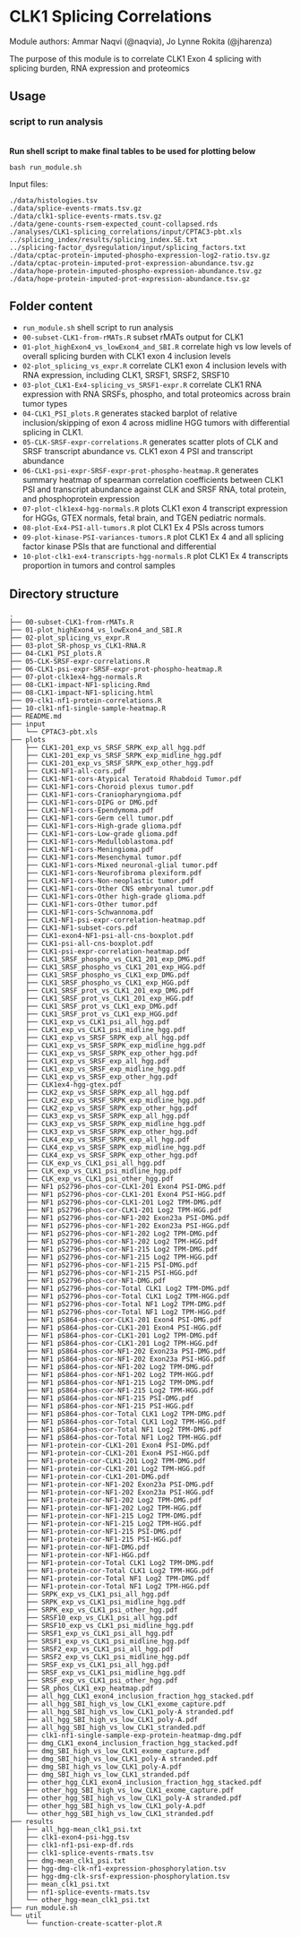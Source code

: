 # CLK1 Splicing Correlations

Module authors: Ammar Naqvi (@naqvia), Jo Lynne Rokita (@jharenza)

The purpose of this module is to correlate CLK1 Exon 4 splicing with splicing
burden, RNA expression and proteomics

## Usage
### script to run analysis
<br>**Run shell script to make final tables to be used for plotting below**
```
bash run_module.sh
```
Input files:
```
./data/histologies.tsv
./data/splice-events-rmats.tsv.gz
./data/clk1-splice-events-rmats.tsv.gz
./data/gene-counts-rsem-expected_count-collapsed.rds
./analyses/CLK1-splicing_correlations/input/CPTAC3-pbt.xls
../splicing_index/results/splicing_index.SE.txt
../splicing-factor_dysregulation/input/splicing_factors.txt
./data/cptac-protein-imputed-phospho-expression-log2-ratio.tsv.gz
./data/cptac-protein-imputed-prot-expression-abundance.tsv.gz
./data/hope-protein-imputed-phospho-expression-abundance.tsv.gz
./data/hope-protein-imputed-prot-expression-abundance.tsv.gz
```

## Folder content
* `run_module.sh` shell script to run analysis
* `00-subset-CLK1-from-rMATs.R` subset rMATs output for CLK1
* `01-plot_highExon4_vs_lowExon4_and_SBI.R` correlate high vs low levels of overall splicing burden with CLK1 exon 4 inclusion levels
* `02-plot_splicing_vs_expr.R` correlate CLK1 exon 4 inclusion levels with RNA expression, including CLK1, SRSF1, SRSF2, SRSF10
* `03-plot_CLK1-Ex4-splicing_vs_SRSF1-expr.R` correlate CLK1 RNA expression with RNA SRSFs, phospho, and total proteomics across brain tumor types
* `04-CLK1_PSI_plots.R` generates stacked barplot of relative inclusion/skipping of exon 4 across midline HGG tumors with differential splicing in CLK1.
* `05-CLK-SRSF-expr-correlations.R` generates scatter plots of CLK and SRSF transcript abundance vs. CLK1 exon 4 PSI and transcript abundance
* `06-CLK1-psi-expr-SRSF-expr-prot-phospho-heatmap.R` generates summary heatmap of spearman correlation coefficients between CLK1 PSI and transcript abundance against CLK and SRSF RNA, total protein, and phosphoprotein expression
* `07-plot-clk1ex4-hgg-normals.R` plots CLK1 exon 4 transcript expression for HGGs, GTEX normals, fetal brain, and TGEN pediatric normals.
* `08-plot-Ex4-PSI-all-tumors.R` plot CLK1 Ex 4 PSIs across tumors 
* `09-plot-kinase-PSI-variances-tumors.R` plot CLK1 Ex 4 and all splicing factor kinase PSIs that are functional and differential
* `10-plot-clk1-ex4-transcripts-hgg-normals.R` plot CLK1 Ex 4 transcripts proportion in tumors and control samples

## Directory structure
```
.
├── 00-subset-CLK1-from-rMATs.R
├── 01-plot_highExon4_vs_lowExon4_and_SBI.R
├── 02-plot_splicing_vs_expr.R
├── 03-plot_SR-phosp_vs_CLK1-RNA.R
├── 04-CLK1_PSI_plots.R
├── 05-CLK-SRSF-expr-correlations.R
├── 06-CLK1-psi-expr-SRSF-expr-prot-phospho-heatmap.R
├── 07-plot-clk1ex4-hgg-normals.R
├── 08-CLK1-impact-NF1-splicing.Rmd
├── 08-CLK1-impact-NF1-splicing.html
├── 09-clk1-nf1-protein-correlations.R
├── 10-clk1-nf1-single-sample-heatmap.R
├── README.md
├── input
│   └── CPTAC3-pbt.xls
├── plots
│   ├── CLK1-201_exp_vs_SRSF_SRPK_exp_all_hgg.pdf
│   ├── CLK1-201_exp_vs_SRSF_SRPK_exp_midline_hgg.pdf
│   ├── CLK1-201_exp_vs_SRSF_SRPK_exp_other_hgg.pdf
│   ├── CLK1-NF1-all-cors.pdf
│   ├── CLK1-NF1-cors-Atypical Teratoid Rhabdoid Tumor.pdf
│   ├── CLK1-NF1-cors-Choroid plexus tumor.pdf
│   ├── CLK1-NF1-cors-Craniopharyngioma.pdf
│   ├── CLK1-NF1-cors-DIPG or DMG.pdf
│   ├── CLK1-NF1-cors-Ependymoma.pdf
│   ├── CLK1-NF1-cors-Germ cell tumor.pdf
│   ├── CLK1-NF1-cors-High-grade glioma.pdf
│   ├── CLK1-NF1-cors-Low-grade glioma.pdf
│   ├── CLK1-NF1-cors-Medulloblastoma.pdf
│   ├── CLK1-NF1-cors-Meningioma.pdf
│   ├── CLK1-NF1-cors-Mesenchymal tumor.pdf
│   ├── CLK1-NF1-cors-Mixed neuronal-glial tumor.pdf
│   ├── CLK1-NF1-cors-Neurofibroma plexiform.pdf
│   ├── CLK1-NF1-cors-Non-neoplastic tumor.pdf
│   ├── CLK1-NF1-cors-Other CNS embryonal tumor.pdf
│   ├── CLK1-NF1-cors-Other high-grade glioma.pdf
│   ├── CLK1-NF1-cors-Other tumor.pdf
│   ├── CLK1-NF1-cors-Schwannoma.pdf
│   ├── CLK1-NF1-psi-expr-correlation-heatmap.pdf
│   ├── CLK1-NF1-subset-cors.pdf
│   ├── CLK1-exon4-NF1-psi-all-cns-boxplot.pdf
│   ├── CLK1-psi-all-cns-boxplot.pdf
│   ├── CLK1-psi-expr-correlation-heatmap.pdf
│   ├── CLK1_SRSF_phospho_vs_CLK1_201_exp_DMG.pdf
│   ├── CLK1_SRSF_phospho_vs_CLK1_201_exp_HGG.pdf
│   ├── CLK1_SRSF_phospho_vs_CLK1_exp_DMG.pdf
│   ├── CLK1_SRSF_phospho_vs_CLK1_exp_HGG.pdf
│   ├── CLK1_SRSF_prot_vs_CLK1_201_exp_DMG.pdf
│   ├── CLK1_SRSF_prot_vs_CLK1_201_exp_HGG.pdf
│   ├── CLK1_SRSF_prot_vs_CLK1_exp_DMG.pdf
│   ├── CLK1_SRSF_prot_vs_CLK1_exp_HGG.pdf
│   ├── CLK1_exp_vs_CLK1_psi_all_hgg.pdf
│   ├── CLK1_exp_vs_CLK1_psi_midline_hgg.pdf
│   ├── CLK1_exp_vs_SRSF_SRPK_exp_all_hgg.pdf
│   ├── CLK1_exp_vs_SRSF_SRPK_exp_midline_hgg.pdf
│   ├── CLK1_exp_vs_SRSF_SRPK_exp_other_hgg.pdf
│   ├── CLK1_exp_vs_SRSF_exp_all_hgg.pdf
│   ├── CLK1_exp_vs_SRSF_exp_midline_hgg.pdf
│   ├── CLK1_exp_vs_SRSF_exp_other_hgg.pdf
│   ├── CLK1ex4-hgg-gtex.pdf
│   ├── CLK2_exp_vs_SRSF_SRPK_exp_all_hgg.pdf
│   ├── CLK2_exp_vs_SRSF_SRPK_exp_midline_hgg.pdf
│   ├── CLK2_exp_vs_SRSF_SRPK_exp_other_hgg.pdf
│   ├── CLK3_exp_vs_SRSF_SRPK_exp_all_hgg.pdf
│   ├── CLK3_exp_vs_SRSF_SRPK_exp_midline_hgg.pdf
│   ├── CLK3_exp_vs_SRSF_SRPK_exp_other_hgg.pdf
│   ├── CLK4_exp_vs_SRSF_SRPK_exp_all_hgg.pdf
│   ├── CLK4_exp_vs_SRSF_SRPK_exp_midline_hgg.pdf
│   ├── CLK4_exp_vs_SRSF_SRPK_exp_other_hgg.pdf
│   ├── CLK_exp_vs_CLK1_psi_all_hgg.pdf
│   ├── CLK_exp_vs_CLK1_psi_midline_hgg.pdf
│   ├── CLK_exp_vs_CLK1_psi_other_hgg.pdf
│   ├── NF1 pS2796-phos-cor-CLK1-201 Exon4 PSI-DMG.pdf
│   ├── NF1 pS2796-phos-cor-CLK1-201 Exon4 PSI-HGG.pdf
│   ├── NF1 pS2796-phos-cor-CLK1-201 Log2 TPM-DMG.pdf
│   ├── NF1 pS2796-phos-cor-CLK1-201 Log2 TPM-HGG.pdf
│   ├── NF1 pS2796-phos-cor-NF1-202 Exon23a PSI-DMG.pdf
│   ├── NF1 pS2796-phos-cor-NF1-202 Exon23a PSI-HGG.pdf
│   ├── NF1 pS2796-phos-cor-NF1-202 Log2 TPM-DMG.pdf
│   ├── NF1 pS2796-phos-cor-NF1-202 Log2 TPM-HGG.pdf
│   ├── NF1 pS2796-phos-cor-NF1-215 Log2 TPM-DMG.pdf
│   ├── NF1 pS2796-phos-cor-NF1-215 Log2 TPM-HGG.pdf
│   ├── NF1 pS2796-phos-cor-NF1-215 PSI-DMG.pdf
│   ├── NF1 pS2796-phos-cor-NF1-215 PSI-HGG.pdf
│   ├── NF1 pS2796-phos-cor-NF1-DMG.pdf
│   ├── NF1 pS2796-phos-cor-Total CLK1 Log2 TPM-DMG.pdf
│   ├── NF1 pS2796-phos-cor-Total CLK1 Log2 TPM-HGG.pdf
│   ├── NF1 pS2796-phos-cor-Total NF1 Log2 TPM-DMG.pdf
│   ├── NF1 pS2796-phos-cor-Total NF1 Log2 TPM-HGG.pdf
│   ├── NF1 pS864-phos-cor-CLK1-201 Exon4 PSI-DMG.pdf
│   ├── NF1 pS864-phos-cor-CLK1-201 Exon4 PSI-HGG.pdf
│   ├── NF1 pS864-phos-cor-CLK1-201 Log2 TPM-DMG.pdf
│   ├── NF1 pS864-phos-cor-CLK1-201 Log2 TPM-HGG.pdf
│   ├── NF1 pS864-phos-cor-NF1-202 Exon23a PSI-DMG.pdf
│   ├── NF1 pS864-phos-cor-NF1-202 Exon23a PSI-HGG.pdf
│   ├── NF1 pS864-phos-cor-NF1-202 Log2 TPM-DMG.pdf
│   ├── NF1 pS864-phos-cor-NF1-202 Log2 TPM-HGG.pdf
│   ├── NF1 pS864-phos-cor-NF1-215 Log2 TPM-DMG.pdf
│   ├── NF1 pS864-phos-cor-NF1-215 Log2 TPM-HGG.pdf
│   ├── NF1 pS864-phos-cor-NF1-215 PSI-DMG.pdf
│   ├── NF1 pS864-phos-cor-NF1-215 PSI-HGG.pdf
│   ├── NF1 pS864-phos-cor-Total CLK1 Log2 TPM-DMG.pdf
│   ├── NF1 pS864-phos-cor-Total CLK1 Log2 TPM-HGG.pdf
│   ├── NF1 pS864-phos-cor-Total NF1 Log2 TPM-DMG.pdf
│   ├── NF1 pS864-phos-cor-Total NF1 Log2 TPM-HGG.pdf
│   ├── NF1-protein-cor-CLK1-201 Exon4 PSI-DMG.pdf
│   ├── NF1-protein-cor-CLK1-201 Exon4 PSI-HGG.pdf
│   ├── NF1-protein-cor-CLK1-201 Log2 TPM-DMG.pdf
│   ├── NF1-protein-cor-CLK1-201 Log2 TPM-HGG.pdf
│   ├── NF1-protein-cor-CLK1-201-DMG.pdf
│   ├── NF1-protein-cor-NF1-202 Exon23a PSI-DMG.pdf
│   ├── NF1-protein-cor-NF1-202 Exon23a PSI-HGG.pdf
│   ├── NF1-protein-cor-NF1-202 Log2 TPM-DMG.pdf
│   ├── NF1-protein-cor-NF1-202 Log2 TPM-HGG.pdf
│   ├── NF1-protein-cor-NF1-215 Log2 TPM-DMG.pdf
│   ├── NF1-protein-cor-NF1-215 Log2 TPM-HGG.pdf
│   ├── NF1-protein-cor-NF1-215 PSI-DMG.pdf
│   ├── NF1-protein-cor-NF1-215 PSI-HGG.pdf
│   ├── NF1-protein-cor-NF1-DMG.pdf
│   ├── NF1-protein-cor-NF1-HGG.pdf
│   ├── NF1-protein-cor-Total CLK1 Log2 TPM-DMG.pdf
│   ├── NF1-protein-cor-Total CLK1 Log2 TPM-HGG.pdf
│   ├── NF1-protein-cor-Total NF1 Log2 TPM-DMG.pdf
│   ├── NF1-protein-cor-Total NF1 Log2 TPM-HGG.pdf
│   ├── SRPK_exp_vs_CLK1_psi_all_hgg.pdf
│   ├── SRPK_exp_vs_CLK1_psi_midline_hgg.pdf
│   ├── SRPK_exp_vs_CLK1_psi_other_hgg.pdf
│   ├── SRSF10_exp_vs_CLK1_psi_all_hgg.pdf
│   ├── SRSF10_exp_vs_CLK1_psi_midline_hgg.pdf
│   ├── SRSF1_exp_vs_CLK1_psi_all_hgg.pdf
│   ├── SRSF1_exp_vs_CLK1_psi_midline_hgg.pdf
│   ├── SRSF2_exp_vs_CLK1_psi_all_hgg.pdf
│   ├── SRSF2_exp_vs_CLK1_psi_midline_hgg.pdf
│   ├── SRSF_exp_vs_CLK1_psi_all_hgg.pdf
│   ├── SRSF_exp_vs_CLK1_psi_midline_hgg.pdf
│   ├── SRSF_exp_vs_CLK1_psi_other_hgg.pdf
│   ├── SR_phos_CLK1_exp_heatmap.pdf
│   ├── all_hgg_CLK1_exon4_inclusion_fraction_hgg_stacked.pdf
│   ├── all_hgg_SBI_high_vs_low_CLK1_exome_capture.pdf
│   ├── all_hgg_SBI_high_vs_low_CLK1_poly-A stranded.pdf
│   ├── all_hgg_SBI_high_vs_low_CLK1_poly-A.pdf
│   ├── all_hgg_SBI_high_vs_low_CLK1_stranded.pdf
│   ├── clk1-nf1-single-sample-exp-protein-heatmap-dmg.pdf
│   ├── dmg_CLK1_exon4_inclusion_fraction_hgg_stacked.pdf
│   ├── dmg_SBI_high_vs_low_CLK1_exome_capture.pdf
│   ├── dmg_SBI_high_vs_low_CLK1_poly-A stranded.pdf
│   ├── dmg_SBI_high_vs_low_CLK1_poly-A.pdf
│   ├── dmg_SBI_high_vs_low_CLK1_stranded.pdf
│   ├── other_hgg_CLK1_exon4_inclusion_fraction_hgg_stacked.pdf
│   ├── other_hgg_SBI_high_vs_low_CLK1_exome_capture.pdf
│   ├── other_hgg_SBI_high_vs_low_CLK1_poly-A stranded.pdf
│   ├── other_hgg_SBI_high_vs_low_CLK1_poly-A.pdf
│   └── other_hgg_SBI_high_vs_low_CLK1_stranded.pdf
├── results
│   ├── all_hgg-mean_clk1_psi.txt
│   ├── clk1-exon4-psi-hgg.tsv
│   ├── clk1-nf1-psi-exp-df.rds
│   ├── clk1-splice-events-rmats.tsv
│   ├── dmg-mean_clk1_psi.txt
│   ├── hgg-dmg-clk-nf1-expression-phosphorylation.tsv
│   ├── hgg-dmg-clk-srsf-expression-phosphorylation.tsv
│   ├── mean_clk1_psi.txt
│   ├── nf1-splice-events-rmats.tsv
│   └── other_hgg-mean_clk1_psi.txt
├── run_module.sh
└── util
    └── function-create-scatter-plot.R
```
